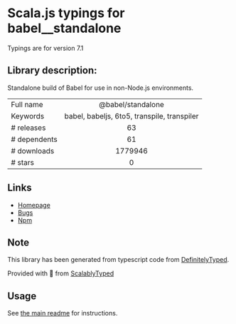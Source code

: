 
# Scala.js typings for babel__standalone

Typings are for version 7.1

## Library description:
Standalone build of Babel for use in non-Node.js environments.

|                    |                 |
| ------------------ | :-------------: |
| Full name          | @babel/standalone |
| Keywords           | babel, babeljs, 6to5, transpile, transpiler |
| # releases         | 63 |
| # dependents       | 61 |
| # downloads        | 1779946 |
| # stars            | 0 |

## Links
- [Homepage](https://github.com/babel/babel/tree/master/packages/babel-standalone)
- [Bugs](https://github.com/babel/babel/issues)
- [Npm](https://www.npmjs.com/package/%40babel%2Fstandalone)
    


## Note
This library has been generated from typescript code from [DefinitelyTyped](https://definitelytyped.org).

Provided with :purple_heart: from [ScalablyTyped](https://github.com/oyvindberg/ScalablyTyped)

## Usage
See [the main readme](../../readme.md) for instructions.


